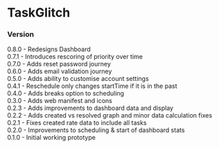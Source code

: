 # TaskGlitch

### Version
0.8.0 - Redesigns Dashboard\
0.7.1 - Introduces rescoring of priority over time\
0.7.0 - Adds reset password journey\
0.6.0 - Adds email validation journey\
0.5.0 - Adds ability to customise account settings\
0.4.1 - Reschedule only changes startTime if it is in the past\
0.4.0 - Adds breaks option to scheduling\
0.3.0 - Adds web manifest and icons\
0.2.3 - Adds improvements to dashboard data and display\
0.2.2 - Adds created vs resolved graph and minor data calculation fixes\
0.2.1 - Fixes created rate data to include all tasks\
0.2.0 - Improvements to scheduling & start of dashboard stats\
0.1.0 - Initial working prototype